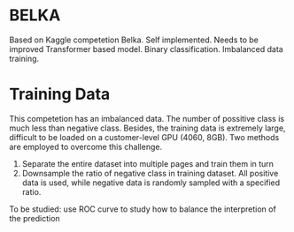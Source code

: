 # BELKA
Based on Kaggle competetion Belka. Self implemented. Needs to be improved
Transformer based model. Binary classification. Imbalanced data training.

# Training Data
This competetion has an imbalanced data. The number of possitive class is much less than negative class. Besides, the training data is extremely large, difficult to be loaded on a customer-level GPU (4060, 8GB). Two methods are employed to overcome this challenge.
  1. Separate the entire dataset into multiple pages and train them in turn
  2. Downsample the ratio of negative class in training dataset. All positive data is used, while negative data is randomly sampled with a specified ratio.

To be studied: use ROC curve to study how to balance the interpretion of the prediction
